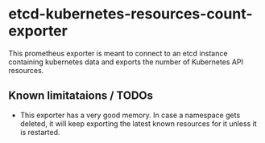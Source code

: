 # etcd-kubernetes-resources-count-exporter

This prometheus exporter is meant to connect to an etcd instance containing kubernetes data and exports the number of Kubernetes API resources.

## Known limitataions / TODOs

- This exporter has a very good memory. In case a namespace gets deleted, it will keep exporting the latest known resources for it unless it is restarted.
